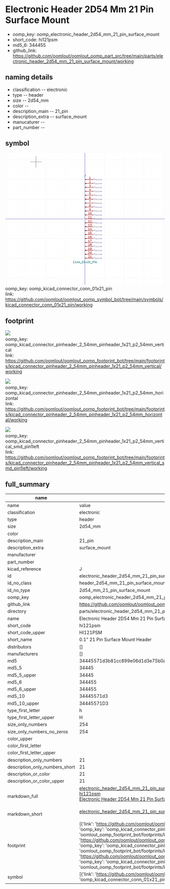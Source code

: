 # Electronic Header 2D54 Mm 21 Pin Surface Mount

  
* oomp_key: oomp_electronic_header_2d54_mm_21_pin_surface_mount 
* short_code: hi121psm
* md5_6: 344455  
* github_link: https://github.com/oomlout/oomlout_oomp_part_src/tree/main/parts/electronic_header_2d54_mm_21_pin_surface_mount/working  
## naming details
* classification -- electronic
* type -- header
* size -- 2d54_mm
* color -- 
* description_main -- 21_pin
* description_extra -- surface_mount
* manucaturer -- 
* part_number -- 



## symbol

![](symbol/0/working/working_600.png)  
oomp_key: oomp_kicad_connector_conn_01x21_pin  
link: https://github.com/oomlout/oomlout_oomp_symbol_bot/tree/main/symbols/kicad_connector_conn_01x21_pin/working  

## footprint

![](footprint/0/working/working_600.png)  
oomp_key: oomp_kicad_connector_pinheader_2_54mm_pinheader_1x21_p2_54mm_vertical  
link: https://github.com/oomlout/oomlout_oomp_footprint_bot/tree/main/footprints/kicad_connector_pinheader_2_54mm_pinheader_1x21_p2_54mm_vertical/working  

![](footprint/0/working/working_600.png)  
oomp_key: oomp_kicad_connector_pinheader_2_54mm_pinheader_1x21_p2_54mm_horizontal  
link: https://github.com/oomlout/oomlout_oomp_footprint_bot/tree/main/footprints/kicad_connector_pinheader_2_54mm_pinheader_1x21_p2_54mm_horizontal/working  

![](footprint/0/working/working_600.png)  
oomp_key: oomp_kicad_connector_pinheader_2_54mm_pinheader_1x21_p2_54mm_vertical_smd_pin1left  
link: https://github.com/oomlout/oomlout_oomp_footprint_bot/tree/main/footprints/kicad_connector_pinheader_2_54mm_pinheader_1x21_p2_54mm_vertical_smd_pin1left/working  

## full_summary
| name | value | 
| --- | --- | 
| name | value | 
| classification | electronic | 
| type | header | 
| size | 2d54_mm | 
| color |  | 
| description_main | 21_pin | 
| description_extra | surface_mount | 
| manufacturer |  | 
| part_number |  | 
| kicad_reference | J | 
| id | electronic_header_2d54_mm_21_pin_surface_mount | 
| id_no_class | header_2d54_mm_21_pin_surface_mount | 
| id_no_type | 2d54_mm_21_pin_surface_mount | 
| oomp_key | oomp_electronic_header_2d54_mm_21_pin_surface_mount | 
| github_link | https://github.com/oomlout/oomlout_oomp_part_src/tree/main/parts/electronic_header_2d54_mm_21_pin_surface_mount/working | 
| directory | parts/electronic_header_2d54_mm_21_pin_surface_mount | 
| name | Electronic Header 2D54 Mm 21 Pin Surface Mount | 
| short_code | hi121psm | 
| short_code_upper | HI121PSM | 
| short_name | 0.1" 21 Pin Surface Mount Header | 
| distributors | [] | 
| manufacturers | [] | 
| md5 | 34445571d3b81cc899e06d1d3e75b0ad | 
| md5_5 | 34445 | 
| md5_5_upper | 34445 | 
| md5_6 | 344455 | 
| md5_6_upper | 344455 | 
| md5_10 | 34445571d3 | 
| md5_10_upper | 34445571D3 | 
| type_first_letter | h | 
| type_first_letter_upper | H | 
| size_only_numbers | 254 | 
| size_only_numbers_no_zeros | 254 | 
| color_upper |  | 
| color_first_letter |  | 
| color_first_letter_upper |  | 
| description_only_numbers | 21 | 
| description_only_numbers_short | 21 | 
| description_or_color | 21 | 
| description_or_color_upper | 21 | 
| markdown_full | [electronic_header_2d54_mm_21_pin_surface_mount](https://github.com/oomlout/oomlout_oomp_part_src/tree/main/parts/electronic_header_2d54_mm_21_pin_surface_mount/working)<br>[hi121psm](https://github.com/oomlout/oomlout_oomp_part_src/tree/main/parts/electronic_header_2d54_mm_21_pin_surface_mount/working)<br>[Electronic Header 2D54 Mm 21 Pin Surface Mount](https://github.com/oomlout/oomlout_oomp_part_src/tree/main/parts/electronic_header_2d54_mm_21_pin_surface_mount/working)<br><br> | 
| markdown_short | [electronic_header_2d54_mm_21_pin_surface_mount](https://github.com/oomlout/oomlout_oomp_part_src/tree/main/parts/electronic_header_2d54_mm_21_pin_surface_mount/working)<br><br> | 
| footprint | [{'link': 'https://github.com/oomlout/oomlout_oomp_footprint_bot/tree/main/foootprntss/kicad_connector_pinheader_2_54mm_pinheader_1x21_p2_54mm_vertical', 'oomp_key': 'oomp_kicad_connector_pinheader_2_54mm_pinheader_1x21_p2_54mm_vertical', 'directory': 'oomlout_oomp_footprint_bot/footprints/kicad_connector_pinheader_2_54mm_pinheader_1x21_p2_54mm_vertical//working/working.kicad_mod'}, {'link': 'https://github.com/oomlout/oomlout_oomp_footprint_bot/tree/main/foootprntss/kicad_connector_pinheader_2_54mm_pinheader_1x21_p2_54mm_horizontal', 'oomp_key': 'oomp_kicad_connector_pinheader_2_54mm_pinheader_1x21_p2_54mm_horizontal', 'directory': 'oomlout_oomp_footprint_bot/footprints/kicad_connector_pinheader_2_54mm_pinheader_1x21_p2_54mm_horizontal//working/working.kicad_mod'}, {'link': 'https://github.com/oomlout/oomlout_oomp_footprint_bot/tree/main/foootprntss/kicad_connector_pinheader_2_54mm_pinheader_1x21_p2_54mm_vertical_smd_pin1left', 'oomp_key': 'oomp_kicad_connector_pinheader_2_54mm_pinheader_1x21_p2_54mm_vertical_smd_pin1left', 'directory': 'oomlout_oomp_footprint_bot/footprints/kicad_connector_pinheader_2_54mm_pinheader_1x21_p2_54mm_vertical_smd_pin1left//working/working.kicad_mod'}] | 
| symbol | [{'link': 'https://github.com/oomlout/oomlout_oomp_symbol_bot/tree/main/symbols/kicad_connector_conn_01x21_pin', 'oomp_key': 'oomp_kicad_connector_conn_01x21_pin', 'directory': 'oomlout_oomp_symbol_bot/symbols/kicad_connector_conn_01x21_pin//working/working.kicad_sym'}] | 
